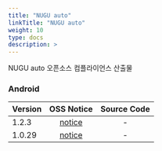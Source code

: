 ```yaml
---
title: "NUGU auto"
linkTitle: "NUGU auto"
weight: 10
type: docs
description: >
---
```


NUGU auto 오픈소스 컴플라이언스 산출물

### Android

| Version | OSS Notice | Source Code |
|---|:---:|:---:|
| 1.2.3 | [notice](https://opensource.sktelecom.com/compliance_artifacts/nugu_auto/android/1.2.3/NUGUAuto_android_1.2.3_OSS_Notice.html)  | - |
| 1.0.29 | [notice](https://opensource.sktelecom.com/compliance_artifacts/nugu_auto/android/1.0.29/NUGUAuto_android_1.0.29_OSS_Notice.html)  | - |